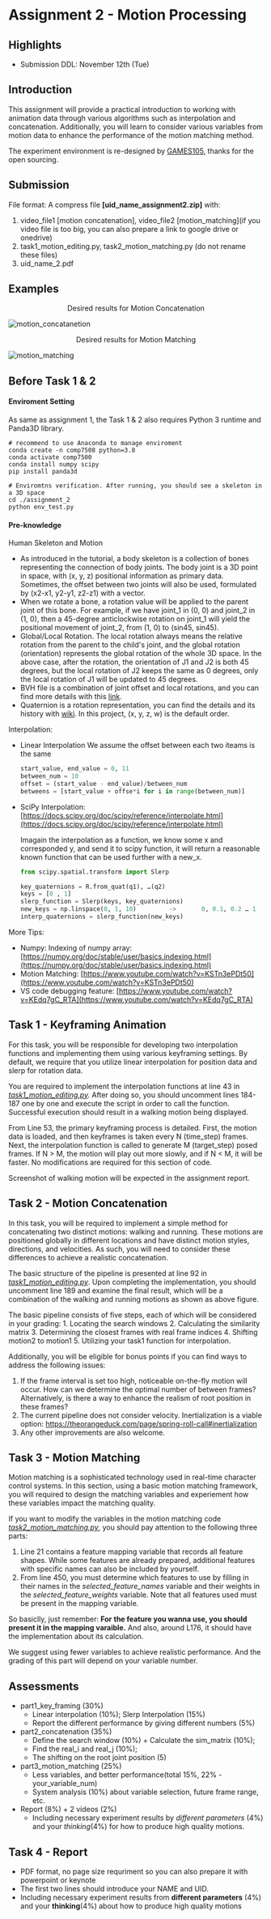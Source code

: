 # Assignment 2 - Motion Processing

## Highlights

* Submission DDL: November 12th (Tue)

## Introduction

This assignment will provide a practical introduction to working with animation data through various algorithms such as interpolation and concatenation. Additionally, you will learn to consider various variables from motion data to enhance the performance of the motion matching method.

The experiment environment is re-designed by [GAMES105](https://github.com/GAMES-105/GAMES-105), thanks for the open sourcing.

## Submission

File format: A compress file **[uid_name_assignment2.zip]** with:

1. video_file1 [motion concatenation], video_file2 [motion_matching](if you video file is too big, you can also prepare a link to google drive or onedrive)
2. task1_motion_editing.py, task2_motion_matching.py (do not rename these files)
3. uid_name_2.pdf

## Examples

<p align="center">
Desired results for Motion Concatenation
</p>

![motion_concatanetion](https://user-images.githubusercontent.com/7709951/226930135-b29efef4-e69e-4e3e-8eb1-42dc79f7efd3.gif)

<p align="center">
Desired results for Motion Matching
</p>

![motion_matching](https://user-images.githubusercontent.com/7709951/226930764-1156699f-9d86-4976-91f3-0d39538652b2.gif)

## Before Task 1 & 2

#### Enviroment Setting

As same as assignment 1, the Task 1 & 2 also requires Python 3 runtime and Panda3D library.

```shell
# recommend to use Anaconda to manage enviroment 
conda create -n comp7508 python=3.8
conda activate comp7500
conda install numpy scipy
pip install panda3d

# Enviromtns verification. After running, you should see a skeleton in a 3D space
cd ./assignment_2
python env_test.py
```

#### Pre-knowledge

Human Skeleton and Motion

* As introduced in the tutorial, a body skeleton is a collection of bones representing the connection of body joints. The body joint is a 3D point in space, with (x, y, z) positional information as primary data. Sometimes, the offset between two joints will also be used, formulated by (x2-x1, y2-y1, z2-z1) with a vector.
* When we rotate a bone, a rotation value will be applied to the parent joint of this bone. For example, if we have joint_1 in (0, 0) and joint_2 in (1, 0), then a 45-degree anticlockwise rotation on joint_1 will yield the positional movement of joint_2, from (1, 0) to (sin45, sin45).
* Global/Local Rotation. The local rotation always means the relative rotation from the parent to the child's joint, and the global rotation (orientation) represents the global rotation of the whole 3D space. In the above case, after the rotation, the orientation of J1 and J2 is both 45 degrees, but the local rotation of J2 keeps the same as 0 degrees, only the local rotation of J1 will be updated to 45 degrees.
* BVH file is a combination of joint offset and local rotations, and you can find more details with this [link](https://research.cs.wisc.edu/graphics/Courses/cs-838-1999/Jeff/BVH.html).
* Quaternion is a rotation representation, you can find the details and its history with [wiki](https://en.wikipedia.org/wiki/Quaternion). In this project, (x, y, z, w) is the default order.

Interpolation:

* Linear Interpolation
  We assume the offset between each two iteams is the same

  ```python
  start_value, end_value = 0, 11
  between_num = 10
  offset = (start_value - end_value)/between_num
  betweens = [start_value + offse*i for i in range(between_num)]
  ```
* SciPy Interpolation: [https://docs.scipy.org/doc/scipy/reference/interpolate.html](https://docs.scipy.org/doc/scipy/reference/interpolate.html)

  Imagain the interpolation as a function, we know some x and corresponded y, and send it to scipy function, it will return a reasonable known function that can be used further with a new_x.

  ```python
  from scipy.spatial.transform import Slerp

  key_quaternions = R.from_quat(q1), …(q2)
  keys = [0 , 1]
  slerp_function = Slerp(keys, key_quaternions)
  new_keys = np.linspace(0, 1, 10)         ->       0, 0.1, 0.2 … 1 
  interp_quaternions = slerp_function(new_keys)
  ```

More Tips:

* Numpy: Indexing of numpy array: [https://numpy.org/doc/stable/user/basics.indexing.html](https://numpy.org/doc/stable/user/basics.indexing.html)
* Motion Matching: [https://www.youtube.com/watch?v=KSTn3ePDt50](https://www.youtube.com/watch?v=KSTn3ePDt50)
* VS code debugging feature: [https://www.youtube.com/watch?v=KEdq7gC_RTA](https://www.youtube.com/watch?v=KEdq7gC_RTA)

## Task 1 - Keyframing Animation

For this task, you will be responsible for developing two interpolation functions and implementing them using various keyframing settings. By default, we require that you utilize linear interpolation for position data and slerp for rotation data.

You are required to implement the interpolation functions at line 43 in *[task1_motion_editing.py](https://github.com/LamWS/COMP7508_Data_Driven_Animation/blob/2024b/assignment_2/task1_motion_editing.py).* After doing so, you should uncomment lines 184-187 one by one and execute the script in order to call the function. Successful execution should result in a walking motion being displayed.

From Line 53, the primary keyframing process is detailed. First, the motion data is loaded, and then keyframes is taken every N (time_step) frames. Next, the interpolation function is called to generate M (target_step) posed frames. If N > M, the motion will play out more slowly, and if N < M, it will be faster. No modifications are required for this section of code.

Screenshot of walking motion will be expected in the assignment report.

## Task 2 - Motion Concatenation

In this task, you will be required to implement a simple method for concatenating two distinct motions: walking and running. These motions are positioned globally in different locations and have distinct motion styles, directions, and velocities. As such, you will need to consider these differences to achieve a realistic concatenation.

The basic structure of the pipeline is presented at line 92 in *[task1_motion_editing.py](https://github.com/LamWS/COMP7508_Data_Driven_Animation/blob/2024b/assignment_2/task1_motion_editing.py#L92)*. Upon completing the implementation, you should uncomment line 189 and examine the final result, which will be a combination of the walking and running motions as shown as above figure.

The basic pipeline consists of five steps, each of which will be considered in your grading: 1. Locating the search windows 2. Calculating the similarity matrix 3. Determining the closest frames with real frame indices 4. Shifting motion2 to motion1 5. Utilizing your task1 function for interpolation.

Additionally, you will be eligible for bonus points if you can find ways to address the following issues:

1. If the frame interval is set too high, noticeable on-the-fly motion will occur. How can we determine the optimal number of between frames? Alternatively, is there a way to enhance the realism of root position in these frames?
2. The current pipeline does not consider velocity. Inertialization is a viable option: https://theorangeduck.com/page/spring-roll-call#inertialization
3. Any other improvements are also welcome.

## Task 3 - Motion Matching

Motion matching is a sophisticated technology used in real-time character control systems. In this section, using a basic motion matching framework, you will required to design the matching variables and experiement how these variables impact the matching quality.

If you want to modify the variables in the motion matching code *[task2_motion_matching.py](https://github.com/LamWS/COMP7508_Data_Driven_Animation/blob/2024b/assignment_2/task2_motion_matching.py)*, you should pay attention to the following three parts:

1. Line 21 contains a feature mapping variable that records all feature shapes. While some features are already prepared, additional features with specific names can also be included by yourself.
2. From line 450, you must determine which features to use by filling in their names in the *selected_feature_names* variable and their weights in the *selected_feature_weights* variable. Note that all features used must be present in the mapping variable.

So basiclly, just remember: **For** **the feature you wanna use, you should present it in the mapping varaible.** And also, around L176, it should have the implementation about its calculation.

We suggest using fewer variables to achieve realistic performance. And the grading of this part will depend on your variable number.

## Assessments

* part1_key_framing (30%)
  * Linear interpolation (10%); Slerp Interpolation (15%)
  * Report the different performance by giving different numbers (5%)
* part2_concatenation (35%)
  * Define the search window (10%) + Calculate the sim_matrix (10%);
  * Find the real_i and real_j (10%);
  * The shifting on the root joint position (5)
* part3_motion_matching (25%)
  * Less variables, and better performance(total 15%, 22% - your_variable_num)
  * System analysis (10%) about variable selection, future frame range, etc.
* Report (8%) + 2 videos (2%)
  * Including necessary experiment results by *different parameters* (4%) and your *thinking*(4%) for how to produce high quality motions.

## Task 4 - Report

* PDF format, no page size requriment so you can also prepare it with powerpoint or keynote
* The first two lines should introduce your NAME and UID.
* Including necessary experiment results from **different parameters** (4%) and your **thinking**(4%) about how to produce high quality motions
